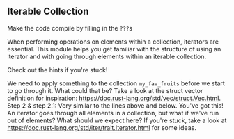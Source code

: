﻿## Iterable Collection

Make the code compile by filling in the `???`s

When performing operations on elements within a collection, iterators are essential.
This module helps you get familiar with the structure of using an iterator and
with going through elements within an iterable collection.

Check out the hints if you're stuck!

<div class="hint">We need to apply something to the collection <code>my_fav_fruits</code> before we start to go through
it. What could that be? Take a look at the struct vector definition for inspiration:
<a href="https://doc.rust-lang.org/std/vec/struct.Vec.html">https://doc.rust-lang.org/std/vec/struct.Vec.html</a>.</div>

<div class="hint">Step 2 & step 2.1:
Very similar to the lines above and below. You've got this!</div>

<div class="hint">An iterator goes through all elements in a collection, but what if we've run out of
elements? What should we expect here? If you're stuck, take a look at 
<a href="https://doc.rust-lang.org/std/iter/trait.Iterator.html">https://doc.rust-lang.org/std/iter/trait.Iterator.html</a> for some ideas.</div>
